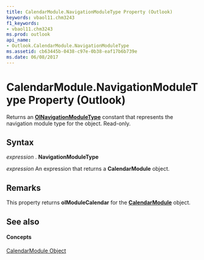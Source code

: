 ```yaml
---
title: CalendarModule.NavigationModuleType Property (Outlook)
keywords: vbaol11.chm3243
f1_keywords:
- vbaol11.chm3243
ms.prod: outlook
api_name:
- Outlook.CalendarModule.NavigationModuleType
ms.assetid: cb63445b-0438-c97e-0b38-eaf17b6b739e
ms.date: 06/08/2017
---
```



# CalendarModule.NavigationModuleType Property (Outlook)

Returns an  **[OlNavigationModuleType](Outlook.OlNavigationModuleType.md)** constant that represents the navigation module type for the object. Read-only.


## Syntax

 _expression_ . **NavigationModuleType**

 _expression_ An expression that returns a **CalendarModule** object.


## Remarks

This property returns  **olModuleCalendar** for the **[CalendarModule](Outlook.CalendarModule.md)** object.


## See also


#### Concepts


[CalendarModule Object](Outlook.CalendarModule.md)

